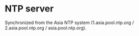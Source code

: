 # NTP server

Synchronized from the Asia NTP system (1.asia.pool.ntp.org / 2.asia.pool.ntp.org / asia.pool.ntp.org).

